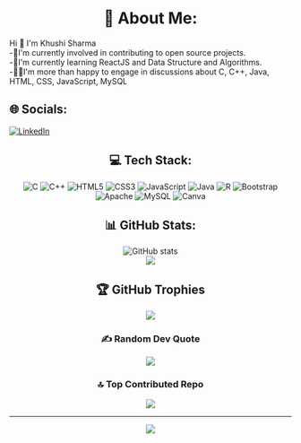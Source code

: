 <h1 align="center">💫 About Me:</h1>
                                                            Hi 👋 I'm Khushi Sharma
</br>-🔭I'm currently involved in contributing to open source projects.</br>-🌱I'm currently learning ReactJS and Data Structure and Algorithms.</br>                                                                                          -👩‍💻I'm more than happy to engage in discussions about C, C++, Java, HTML, CSS, JavaScript, MySQL</br>



 ## 🌐 Socials:
[![LinkedIn](https://img.shields.io/badge/LinkedIn-%230077B5.svg?logo=linkedin&logoColor=white)](https://www.linkedin.com/in/khushi-sharma-74a218224/) 

<div align="center">

## 💻 Tech Stack:
![C](https://img.shields.io/badge/c-%2300599C.svg?style=for-the-badge&logo=c&logoColor=white) ![C++](https://img.shields.io/badge/c++-%2300599C.svg?style=for-the-badge&logo=c%2B%2B&logoColor=white) ![HTML5](https://img.shields.io/badge/html5-%23E34F26.svg?style=for-the-badge&logo=html5&logoColor=white) ![CSS3](https://img.shields.io/badge/css3-%231572B6.svg?style=for-the-badge&logo=css3&logoColor=white) ![JavaScript](https://img.shields.io/badge/javascript-%23323330.svg?style=for-the-badge&logo=javascript&logoColor=%23F7DF1E) ![Java](https://img.shields.io/badge/java-%23ED8B00.svg?style=for-the-badge&logo=java&logoColor=white) ![R](https://img.shields.io/badge/r-%23276DC3.svg?style=for-the-badge&logo=r&logoColor=white) ![Bootstrap](https://img.shields.io/badge/bootstrap-%23563D7C.svg?style=for-the-badge&logo=bootstrap&logoColor=white) ![Apache](https://img.shields.io/badge/apache-%23D42029.svg?style=for-the-badge&logo=apache&logoColor=white) ![MySQL](https://img.shields.io/badge/mysql-%2300f.svg?style=for-the-badge&logo=mysql&logoColor=white) ![Canva](https://img.shields.io/badge/Canva-%2300C4CC.svg?style=for-the-badge&logo=Canva&logoColor=white)
  </div>
<h2 align="Center"> 📊 GitHub Stats:</h2>
<div align="center">

![GitHub stats](https://github-readme-stats.vercel.app/api?username=Khushisharma23&show_icons=true&theme=radical)<br/>
![](https://github-readme-streak-stats.herokuapp.com/?user=Khushisharma23&theme=dark&hide_border=true)<br/>


## 🏆 GitHub Trophies
![](https://github-profile-trophy.vercel.app/?username=Khushisharma23&theme=juicyfresh&no-frame=true&no-bg=false&margin-w=4)

### ✍️ Random Dev Quote
![](https://quotes-github-readme.vercel.app/api?type=horizontal&theme=radical)

### 🔝 Top Contributed Repo
![](https://github-contributor-stats.vercel.app/api?username=Khushisharma23&limit=5&theme=dark&combine_all_yearly_contributions=true)

---
[![](https://visitcount.itsvg.in/api?id=Khushisharma23&icon=0&color=7)](https://visitcount.itsvg.in)
</div>
<!-- Proudly created with GPRM ( https://gprm.itsvg.in ) -->
